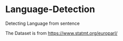 # Language-Detection 

Detecting Language from sentence

The Dataset is from https://www.statmt.org/europarl/
